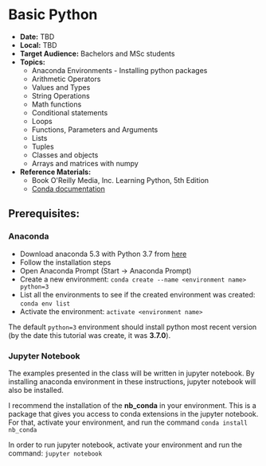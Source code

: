 # Basic Python  

- **Date:** TBD
- **Local:** TBD
- **Target Audience:** Bachelors and MSc students
- **Topics:**
  - Anaconda Environments - Installing python packages
  - Arithmetic Operators
  - Values and Types
  - String Operations
  - Math functions
  - Conditional statements
  - Loops
  - Functions, Parameters and Arguments
  - Lists
  - Tuples
  - Classes and objects
  - Arrays and matrices with numpy
- **Reference Materials:** 
  - Book O'Reilly Media, Inc. Learning Python, 5th Edition
  - [Conda documentation](https://conda.io/docs/)
  
## Prerequisites:

### Anaconda
- Download anaconda 5.3 with Python 3.7 from [here](https://repo.anaconda.com/archive/Anaconda3-5.3.0-Windows-x86_64.exe)  
- Follow the installation steps  
- Open Anaconda Prompt (Start -> Anaconda Prompt)  
- Create a new environment:  `conda create --name <environment name> python=3`  
- List all the environments to see if the created environment was created: `conda env list`  
- Activate the environment:  `activate <environment name>`  

The default `python=3` environment should install python most recent version (by the date this tutorial was create, it was **3.7.0**).

### Jupyter Notebook

The examples presented in the class will be written in jupyter notebook. By installing anaconda environment in these instructions, jupyter notebook will also be installed.  

I recommend the installation of the **nb_conda** in your environment. This is a package that gives you access to conda extensions in the jupyter notebook. For that, activate your environment, and run the command `conda install nb_conda`  

In order to run jupyter notebook, activate your environment and run the command: `jupyter notebook`  




  

